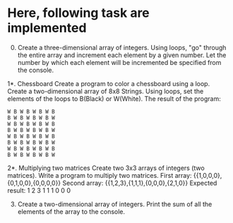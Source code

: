 # Here, following task are implemented

0. Create a three-dimensional array of integers.
Using loops, "go" through the entire array and increment each
element by a given number. Let the number by which each element will be incremented be specified from the console.

1*. Chessboard
Create a program to color a chessboard using a loop.
Create a two-dimensional array of 8x8 Strings. Using loops, set the
elements of the loops to B(Black) or W(White). The result of the
program:
```
W B W B W B W B
B W B W B W B W
W B W B W B W B
B W B W B W B W
W B W B W B W B
B W B W B W B W
W B W B W B W B
B W B W B W B W
```
2*. Multiplying two matrices
Create two 3x3 arrays of integers (two matrices).
Write a program to multiply two matrices.
First array: {{1,0,0,0},{0,1,0,0},{0,0,0,0}}
Second array: {{1,2,3},{1,1,1},{0,0,0},{2,1,0}}
Expected result: 1 2 3 1 1 1 0 0 0

3. Create a two-dimensional array of integers. Print the sum of all the elements of the array to the console.
